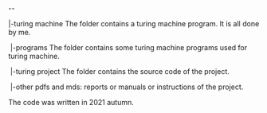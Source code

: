 --

  |-turing machine The folder contains a turing machine program. It is all done by me. 

​		|-programs The folder contains some turing machine programs used for turing machine.

​		|-turing project The folder contains the source code of the project.

​		|-other pdfs and mds: reports or manuals or instructions of the project.



The code was written in 2021 autumn.